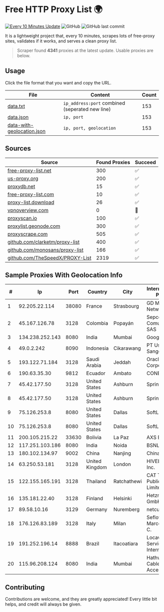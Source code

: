 
# Free HTTP Proxy List 🌍

[![Every 10 Minutes Update](https://github.com/mertguvencli/http-proxy-list/actions/workflows/main.yml/badge.svg?branch=main)](https://github.com/mertguvencli/http-proxy-list/actions/workflows/main.yml)
![GitHub](https://img.shields.io/github/license/mertguvencli/http-proxy-list)
![GitHub last commit](https://img.shields.io/github/last-commit/mertguvencli/http-proxy-list)

It is a lightweight project that, every 10 minutes, scrapes lots of free-proxy sites, validates if it works, and serves a clean proxy list.


> Scraper found **4341** proxies at the latest update. Usable proxies are below.

## Usage

Click the file format that you want and copy the URL.


|File|Content|Count|
|----|-------|-----|
|[data.txt](https://raw.githubusercontent.com/mertguvencli/http-proxy-list/main/proxy-list/data.txt)|`ip_address:port` combined (seperated new line)|153|
|[data.json](https://raw.githubusercontent.com/mertguvencli/http-proxy-list/main/proxy-list/data.json)|`ip, port`|153|
|[data-with-geolocation.json](https://raw.githubusercontent.com/mertguvencli/http-proxy-list/main/proxy-list/data-with-geolocation.json)|`ip, port, geolocation`|153|

## Sources

|Source|Found Proxies|Succeed|
|------|-------------|-------|
|[free-proxy-list.net](https://free-proxy-list.net)|300|✅|
|[us-proxy.org](https://www.us-proxy.org)|200|✅|
|[proxydb.net](http://proxydb.net)|15|✅|
|[free-proxy-list.com](https://free-proxy-list.com/?page=&port=&type%5B%5D=http&type%5B%5D=https&up_time=0&search=Search)|10|✅|
|[proxy-list.download](https://www.proxy-list.download/HTTP)|26|✅|
|[vpnoverview.com](https://vpnoverview.com/privacy/anonymous-browsing/free-proxy-servers)|0|🚫|
|[proxyscan.io](https://www.proxyscan.io)|100|✅|
|[proxylist.geonode.com](https://proxylist.geonode.com/api/proxy-list?limit=300&page=1&sort_by=lastChecked&sort_type=desc&protocols=http,https)|300|✅|
|[proxyscrape.com](https://api.proxyscrape.com/v2/?request=displayproxies&protocol=http&timeout=10000&country=all&ssl=all&anonymity=all)|505|✅|
|[github.com/clarketm/proxy-list](https://raw.githubusercontent.com/clarketm/proxy-list/master/proxy-list-raw.txt)|400|✅|
|[github.com/monosans/proxy-list](https://raw.githubusercontent.com/monosans/proxy-list/main/proxies/http.txt)|166|✅|
|[github.com/TheSpeedX/PROXY-List](https://raw.githubusercontent.com/TheSpeedX/PROXY-List/master/http.txt)|2319|✅|


## Sample Proxies With Geolocation Info

|#|Ip|Port|Country|City|Internet Service Provider|
|-|--|----|-------|----|-------------------------|
|1|92.205.22.114|38080|France|Strasbourg|GD MASS Network|
|2|45.167.126.78|3128|Colombia|Popayán|Sepcom Comunicaciones SAS|
|3|134.238.252.143|8080|India|Mumbai|Google LLC|
|4|49.0.2.242|8090|Indonesia|Cikarawang|PT Usaha Adi Sanggoro|
|5|193.122.71.184|3128|Saudi Arabia|Jeddah|Oracle Corporation|
|6|190.63.35.30|9812|Ecuador|Ambato|CONECEL|
|7|45.42.177.50|3128|United States|Ashburn|Sprint|
|8|45.42.177.50|3128|United States|Ashburn|Sprint|
|9|75.126.253.8|8080|United States|Dallas|SoftLayer|
|10|75.126.253.8|8080|United States|Dallas|SoftLayer|
|11|200.105.215.22|33630|Bolivia|La Paz|AXS Bolivia S. A.|
|12|117.251.103.186|8080|India|Noida|BSNL Internet|
|13|180.102.134.97|9002|China|Nanjing|China Telecom|
|14|63.250.53.181|3128|United Kingdom|London|HIVELOCITY, Inc.|
|15|122.155.165.191|3128|Thailand|Ratchathewi|CAT Telecom Public Company Limited|
|16|135.181.22.40|3128|Finland|Helsinki|Hetzner Online GmbH|
|17|89.58.10.16|3129|Germany|Nuremberg|netcup GmbH|
|18|176.126.83.189|3128|Italy|Milan|Seflow S.N.C. Di Marco Brame' & C.|
|19|191.252.196.14|8888|Brazil|Itacoatiara|Locaweb Serviços de Internet S/A|
|20|115.96.208.124|8080|India|Mumbai|Hathway IP over Cable Internet Access|



## Contributing

Contributions are welcome, and they are greatly appreciated! Every
little bit helps, and credit will always be given.

